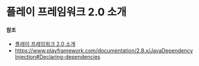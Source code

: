 # 플레이 프레임워크 2.0 소개





#### 참조

- [플레이 프레임워크 2.0 소개](https://opentutorials.org/course/248/1606)
- https://www.playframework.com/documentation/2.8.x/JavaDependencyInjection#Declaring-dependencies

